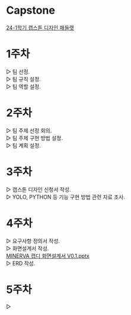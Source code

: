 # Capstone
<a href="https://padlet.com/ihlee90/3_-2-24-1-oxt3cfnxps26m4fz">24-1학기 캡스톤 디자인 패들랫</a>

# 1주차
▷ 팀 선정.<br>
▷ 팀 규칙 설정.<br>
▷ 팀 역할 설정.<br>

# 2주차
▷ 팀 주제 선정 회의.<br>
▷ 팀 주제 구현 방법 설정.<br>
▷ 팀 계획 설정.<br>

# 3주차
▷ 캡스톤 디자인 신청서 작성.<br>
▷ YOLO, PYTHON 등 기능 구현 방법 관련 자료 조사.<br>

# 4주차
▷ 요구사항 정의서 작성.<br>
▷ 화면설계서 작성.<br>
[MINERVA 캡디 화면설계서 V0.1.pptx](https://github.com/Wjfjs/Capstone/files/14862081/MINERVA.V0.1.pptx)<br>
▷ ERD 작성.<br>

# 5주차
▷ 
